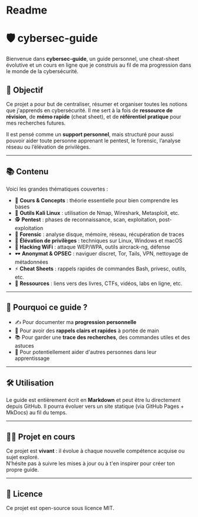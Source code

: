 # Readme
# 🛡️ cybersec-guide

Bienvenue dans **cybersec-guide**, un guide personnel, une cheat-sheet évolutive et un cours en ligne que je construis au fil de ma progression dans le monde de la cybersécurité.

## 🎯 Objectif

Ce projet a pour but de centraliser, résumer et organiser toutes les notions que j'apprends en cybersécurité. Il me sert à la fois de **ressource de révision**, de **mémo rapide** (cheat sheet), et de **référentiel pratique** pour mes recherches futures.

Il est pensé comme un **support personnel**, mais structuré pour aussi pouvoir aider toute personne apprenant le pentest, le forensic, l’analyse réseau ou l’élévation de privilèges.

---

## 📚 Contenu

Voici les grandes thématiques couvertes :

- 🧠 **Cours & Concepts** : théorie essentielle pour bien comprendre les bases
- 🧰 **Outils Kali Linux** : utilisation de Nmap, Wireshark, Metasploit, etc.
- 🕵️ **Pentest** : phases de reconnaissance, scan, exploitation, post-exploitation
- 🧬 **Forensic** : analyse disque, mémoire, réseau, récupération de traces
- 🧗 **Élévation de privilèges** : techniques sur Linux, Windows et macOS
- 📡 **Hacking WiFi** : attaque WEP/WPA, outils aircrack-ng, défense
- 🕶️ **Anonymat & OPSEC** : naviguer discret, Tor, Tails, VPN, nettoyage de métadonnées
- ⚡ **Cheat Sheets** : rappels rapides de commandes Bash, privesc, outils, etc.
- 🧠 **Ressources** : liens vers des livres, CTFs, vidéos, labs en ligne, etc.

---

## 🚀 Pourquoi ce guide ?

- ✍️ Pour documenter ma **progression personnelle**
- 📌 Pour avoir des **rappels clairs et rapides** à portée de main
- 📚 Pour garder une **trace des recherches**, des commandes utiles et des astuces
- 🤝 Pour potentiellement aider d'autres personnes dans leur apprentissage

---

## 🛠️ Utilisation

Le guide est entièrement écrit en **Markdown** et peut être lu directement depuis GitHub. Il pourra évoluer vers un site statique (via GitHub Pages + MkDocs) au fil du temps.

---

## 🧑‍💻 Projet en cours

Ce projet est **vivant** : il évolue à chaque nouvelle compétence acquise ou sujet exploré.  
N'hésite pas à suivre les mises à jour ou à t'en inspirer pour créer ton propre guide.

---

## 📜 Licence

Ce projet est open-source sous licence MIT.
